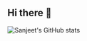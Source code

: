 ## Hi there 👋

![Sanjeet's GitHub stats](https://github-readme-stats.vercel.app/api?username=SanjeetBalamurugan&show_icons=true&theme=cobalt)
